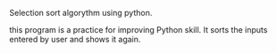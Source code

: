 Selection sort algorythm using python.

this program is a practice for improving Python skill. It sorts the inputs entered by user and shows it again.

